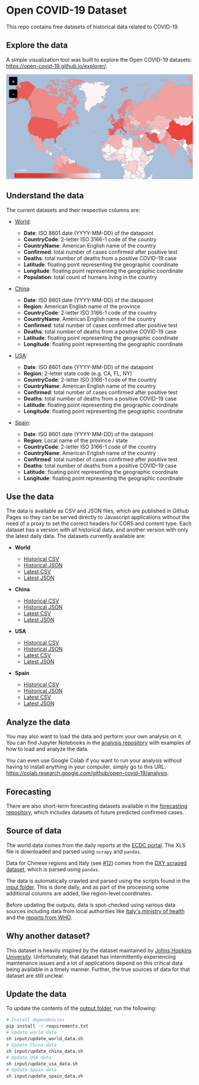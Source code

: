 # Open COVID-19 Dataset
This repo contains free datasets of historical data related to COVID-19.

## Explore the data
A simple visualization tool was built to explore the Open COVID-19 datasets:
https://open-covid-19.github.io/explorer/.

![Explorer Screenshot](https://github.com/open-covid-19/explorer/raw/master/screenshots/explorer.png)

## Understand the data
The current datasets and their respective columns are:

* [World](output/world_latest.csv):
  - **Date**: ISO 8601 date (YYYY-MM-DD) of the datapoint
  - **CountryCode**: 2-letter ISO 3166-1 code of the country
  - **CountryName**: American English name of the country
  - **Confirmed**: total number of cases confirmed after positive test
  - **Deaths**: total number of deaths from a positive COVID-19 case
  - **Latitude**: floating point representing the geographic coordinate
  - **Longitude**: floating point representing the geographic coordinate
  - **Population**: total count of humans living in the country

* [China](output/china_latest.csv):
  - **Date**: ISO 8601 date (YYYY-MM-DD) of the datapoint
  - **Region**: American English name of the province
  - **CountryCode**: 2-letter ISO 3166-1 code of the country
  - **CountryName**: American English name of the country
  - **Confirmed**: total number of cases confirmed after positive test
  - **Deaths**: total number of deaths from a positive COVID-19 case
  - **Latitude**: floating point representing the geographic coordinate
  - **Longitude**: floating point representing the geographic coordinate

* [USA](output/usa_latest.csv):
  - **Date**: ISO 8601 date (YYYY-MM-DD) of the datapoint
  - **Region**: 2-letter state code (e.g. CA, FL, NY)
  - **CountryCode**: 2-letter ISO 3166-1 code of the country
  - **CountryName**: American English name of the country
  - **Confirmed**: total number of cases confirmed after positive test
  - **Deaths**: total number of deaths from a positive COVID-19 case
  - **Latitude**: floating point representing the geographic coordinate
  - **Longitude**: floating point representing the geographic coordinate

* [Spain](output/spain_latest.csv):
  - **Date**: ISO 8601 date (YYYY-MM-DD) of the datapoint
  - **Region**: Local name of the province / state
  - **CountryCode**: 2-letter ISO 3166-1 code of the country
  - **CountryName**: American English name of the country
  - **Confirmed**: total number of cases confirmed after positive test
  - **Deaths**: total number of deaths from a positive COVID-19 case
  - **Latitude**: floating point representing the geographic coordinate
  - **Longitude**: floating point representing the geographic coordinate

## Use the data
The data is available as CSV and JSON files, which are published in Github
Pages so they can be served directly to Javascript applications without the
need of a proxy to set the correct headers for CORS and content type. Each
dataset has a version with all historical data, and another version with only
the latest daily data. The datasets currently available are:

* **World**
  - [Historical CSV](https://open-covid-19.github.io/data/world.csv)
  - [Historical JSON](https://open-covid-19.github.io/data/world.json)
  - [Latest CSV](https://open-covid-19.github.io/data/world_latest.csv)
  - [Latest JSON](https://open-covid-19.github.io/data/world_latest.json)

* **China**
  - [Historical CSV](https://open-covid-19.github.io/data/china.csv)
  - [Historical JSON](https://open-covid-19.github.io/data/china.json)
  - [Latest CSV](https://open-covid-19.github.io/data/china_latest.csv)
  - [Latest JSON](https://open-covid-19.github.io/data/china_latest.json)

* **USA**
  - [Historical CSV](https://open-covid-19.github.io/data/usa.csv)
  - [Historical JSON](https://open-covid-19.github.io/data/usa.json)
  - [Latest CSV](https://open-covid-19.github.io/data/usa_latest.csv)
  - [Latest JSON](https://open-covid-19.github.io/data/usa_latest.json)

* **Spain**
  - [Historical CSV](https://open-covid-19.github.io/data/spain.csv)
  - [Historical JSON](https://open-covid-19.github.io/data/spain.json)
  - [Latest CSV](https://open-covid-19.github.io/data/spain_latest.csv)
  - [Latest JSON](https://open-covid-19.github.io/data/spain_latest.json)

## Analyze the data
You may also want to load the data and perform your own analysis on it.
You can find Jupyter Notebooks in the
[analysis repository](https://github.com/open-covid-19/analysis) with examples
of how to load and analyze the data.

You can even use Google Colab if you want to run your analysis without having
to install anything in your computer, simply go to this URL:
https://colab.research.google.com/github/open-covid-19/analysis.

## Forecasting
There are also short-term forecasting datasets available in the
[forecasting repository](https://github.com/open-covid-19/forecasting), which
includes datasets of future predicted confirmed cases.

## Source of data
The world data comes from the daily reports at the [ECDC portal][2].
The XLS file is downloaded and parsed using `scrapy` and `pandas`.

Data for Chinese regions and Italy (see [#12][6]) comes from the
[DXY scraped dataset][3], which is parsed using `pandas`.

The data is automatically crawled and parsed using the scripts found in the
[input folder](input). This is done daily, and as part of the processing
some additional columns are added, like region-level coordinates.

Before updating the outputs, data is spot-checked using various data sources
including data from local authorities like [Italy's ministry of health][4] and
the [reports from WHO][5].

## Why another dataset?
This dataset is heavily inspired by the dataset maintained by
[Johns Hopkins University][1]. Unfortunately, that dataset has intermittently
experiencing maintenance issues and a lot of applications depend on this
critical data being available in a timely manner. Further, the true sources
of data for that dataset are still unclear.

## Update the data
To update the contents of the [output folder](output), run the following:
```sh
# Install dependencies
pip install -r requirements.txt
# Update world data
sh input/update_world_data.sh
# Update China data
sh input/update_china_data.sh
# Update USA data
sh input/update_usa_data.sh
# Update Spain data
sh input/update_spain_data.sh
```

[1]: https://github.com/CSSEGISandData/COVID-19
[2]: https://www.ecdc.europa.eu
[3]: https://github.com/BlankerL/DXY-COVID-19-Data
[4]: https://web.archive.org/web/20200314143253/http://www.salute.gov.it/nuovocoronavirus
[5]: https://www.who.int/emergencies/diseases/novel-coronavirus-2019/situation-reports
[6]: https://github.com/open-covid-19/data/issues/16